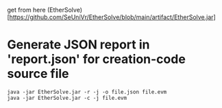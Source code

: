 get from here
(EtherSolve)[https://github.com/SeUniVr/EtherSolve/blob/main/artifact/EtherSolve.jar]

# Generate JSON report in 'report.json' for creation-code source file
```
java -jar EtherSolve.jar -r -j -o file.json file.evm
java -jar EtherSolve.jar -c -j file.evm
```